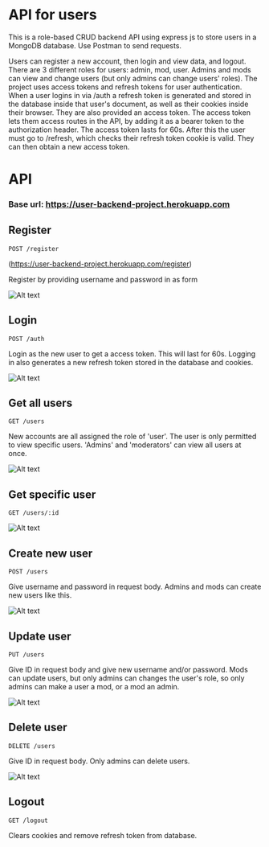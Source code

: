 # API for users

This is a role-based CRUD backend API using express js to store users in a MongoDB database. Use Postman to send requests.

Users can register a new account, then login and view data, and logout. There are 3 different roles for users: admin, mod, user. Admins and mods can view and change users (but only admins can change users' roles). The project uses access tokens and refresh tokens for user authentication. When a user logins in via /auth a refresh token is generated and stored in the database inside that user's document, as well as their cookies inside their browser. They are also provided an access token. The access token lets them access routes in the API, by adding it as a bearer token to the authorization header. The access token lasts for 60s. After this the user must go to /refresh, which checks their refresh token cookie is valid. They can then obtain a new access token.

# API

### Base url: https://user-backend-project.herokuapp.com

## Register

`POST /register`

(https://user-backend-project.herokuapp.com/register)

Register by providing username and password in as form

![Alt text](/screenshots/register.png)

## Login

`POST /auth`

Login as the new user to get a access token. This will last for 60s. Logging in also generates a new refresh token stored in the database and cookies.

![Alt text](/screenshots/login.png)

## Get all users

`GET /users`

New accounts are all assigned the role of 'user'. The user is only permitted to view specific users. 'Admins' and 'moderators' can view all users at once.

![Alt text](/screenshots/getUsers.png)

## Get specific user

`GET /users/:id`

![Alt text](/screenshots/getUser.png)

## Create new user

`POST /users`

Give username and password in request body. Admins and mods can create new users like this.

![Alt text](/screenshots/newUser.png)

## Update user

`PUT /users`

Give ID in request body and give new username and/or password. Mods can update users, but only admins can changes the user's role, so only admins can make a user a mod, or a mod an admin.

![Alt text](/screenshots/updateUser.png)

## Delete user

`DELETE /users`

Give ID in request body. Only admins can delete users.

![Alt text](/screenshots/deleteUser.png)

## Logout

`GET /logout`

Clears cookies and remove refresh token from database.
